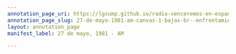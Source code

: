 ```yaml
---
annotation_page_uri: https://lgsump.github.io/radio-venceremos-en-espanol/annotations/27-de-mayo-1981-am-canvas-1-bajas-br--enfrentamiento.json
annotation_page_slug: 27-de-mayo-1981-am-canvas-1-bajas-br--enfrentamiento
layout: annotation_page
manifest_label: 27 de mayo, 1981 - AM

---
```

